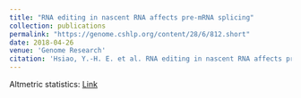 ```yaml
---
title: "RNA editing in nascent RNA affects pre-mRNA splicing"
collection: publications
permalink: "https://genome.cshlp.org/content/28/6/812.short"
date: 2018-04-26
venue: 'Genome Research'
citation: 'Hsiao, Y.-H. E. et al. RNA editing in nascent RNA affects pre-mRNA splicing. Genome Res. 28, 812–823 (2018).'
---
```

Altmetric statistics: [Link](https://genome.cshlp.org/articleusage?gca=genome;28/6/812)
